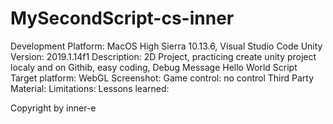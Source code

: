 # MySecondScript-cs-inner
 Development Platform: MacOS High Sierra 10.13.6, Visual Studio Code
 Unity Version: 2019.1.14f1
 Description: 2D Project, practicing create unity project localy and on Githib, easy coding, Debug Message Hello World Script
 Target platform: WebGL
 Screenshot:
 Game control: no control
 Third Party Material:
 Limitations:
 Lessons learned: 

 Copyright by inner-e

